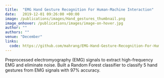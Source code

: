 ```yaml
---
title:  "EMG Hand Gesture Recognition For Human-Machine Interaction"
date:   2019-12-01 09:26:00 +00:00
image: /publications/images/Hand_gestures_thumbnail.png
image_onhover: /publications/images/image-on-hover.jpg
author: ""
authors: ""
venue: "December"
links:
  code: https://github.com/mahrang/EMG-Hand-Gesture-Recognition-For-Human-Machine-Interaction
---
```

Preprocessed electromyography (EMG) signals to extract high-frequency EMG and eliminate noise.
Built a Random Forest classifier to classify 5 hand gestures from EMG signals with 97% accuracy.  

